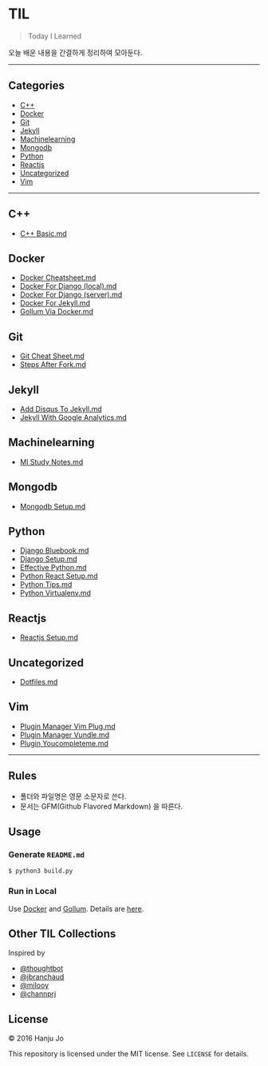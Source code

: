 
# TIL
> Today I Learned

오늘 배운 내용을 간결하게 정리하여 모아둔다.

---

## Categories
* [C++](#c++)
* [Docker](#docker)
* [Git](#git)
* [Jekyll](#jekyll)
* [Machinelearning](#machinelearning)
* [Mongodb](#mongodb)
* [Python](#python)
* [Reactjs](#reactjs)
* [Uncategorized](#uncategorized)
* [Vim](#vim)

---

## C++
* [C++ Basic.md](c++/c++-basic.md)

## Docker
* [Docker Cheatsheet.md](docker/docker-cheatsheet.md)
* [Docker For Django (local).md](docker/docker-for-django-(local).md)
* [Docker For Django (server).md](docker/docker-for-django-(server).md)
* [Docker For Jekyll.md](docker/docker-for-jekyll.md)
* [Gollum Via Docker.md](docker/gollum-via-docker.md)

## Git
* [Git Cheat Sheet.md](git/git-cheat-sheet.md)
* [Steps After Fork.md](git/steps-after-fork.md)

## Jekyll
* [Add Disqus To Jekyll.md](jekyll/add-disqus-to-jekyll.md)
* [Jekyll With Google Analytics.md](jekyll/jekyll-with-google-analytics.md)

## Machinelearning
* [Ml Study Notes.md](machinelearning/ml-study-notes.md)

## Mongodb
* [Mongodb Setup.md](mongodb/mongodb-setup.md)

## Python
* [Django Bluebook.md](python/django-bluebook.md)
* [Django Setup.md](python/django-setup.md)
* [Effective Python.md](python/effective-python.md)
* [Python React Setup.md](python/python-react-setup.md)
* [Python Tips.md](python/python-tips.md)
* [Python Virtualenv.md](python/python-virtualenv.md)

## Reactjs
* [Reactjs Setup.md](reactjs/reactjs-setup.md)

## Uncategorized
* [Dotfiles.md](uncategorized/dotfiles.md)

## Vim
* [Plugin Manager Vim Plug.md](vim/plugin-manager-vim-plug.md)
* [Plugin Manager Vundle.md](vim/plugin-manager-vundle.md)
* [Plugin Youcompleteme.md](vim/plugin-youcompleteme.md)

---

## Rules

* 폴더와 파일명은 영문 소문자로 쓴다.
* 문서는 GFM(Github Flavored Markdown) 을 따른다.


## Usage

### Generate `README.md`
```
$ python3 build.py
```

### Run in Local

Use [Docker](https://www.docker.com) and [Gollum](https://github.com/gollum/gollum). Details are [here](https://github.com/AWEEKJ/TIL/blob/master/docker/gollum-via-docker.md).


## Other TIL Collections
Inspired by

* [@thoughtbot](https://github.com/thoughtbot/til)
* [@jbranchaud](https://github.com/jbranchaud/til)
* [@milooy](https://github.com/milooy/TIL)
* [@channprj](https://github.com/channprj/TIL)

## License

© 2016 Hanju Jo

This repository is licensed under the MIT license. See `LICENSE` for details.
